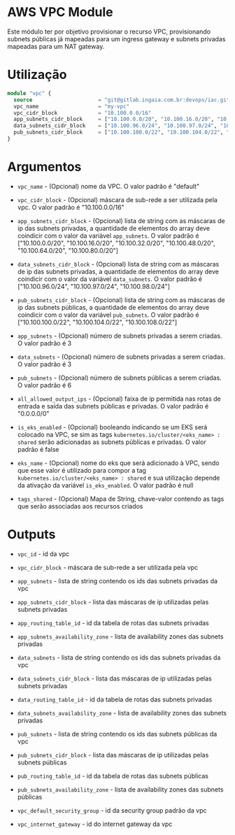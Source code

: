 # AWS VPC Module

Este módulo ter por objetivo provisionar o recurso VPC, provisionando subnets públicas já mapeadas para um ingress gateway e subnets privadas mapeadas para um NAT gateway.

# Utilização

```terraform
module "vpc" {
  source                     = "git@gitlab.ingaia.com.br:devops/iac.git/terraform//providers/aws/vpc"
  vpc_name                   = "my-vpc"
  vpc_cidr_block             = "10.100.0.0/16"
  app_subnets_cidr_block     = ["10.100.0.0/20", "10.100.16.0/20", "10.100.32.0/20", "10.100.48.0/20", "10.100.64.0/20", "10.100.80.0/20"]
  data_subnets_cidr_block    = ["10.100.96.0/24", "10.100.97.0/24", "10.100.98.0/24"]
  pub_subnets_cidr_block     = ["10.100.100.0/22", "10.100.104.0/22", "10.100.108.0/22"]
}
```

# Argumentos

* `vpc_name` - (Opcional) nome da VPC. O valor padrão é "default"

* `vpc_cidr_block` - (Opcional) máscara de sub-rede a ser utilizada pela vpc. O valor padrão é "10.100.0.0/16"

* `app_subnets_cidr_block` - (Opcional) lista de string com as máscaras de ip das subnets privadas, a quantidade de elementos do array deve coindicir com o valor da variável `app_subnets`. O valor padrão é ["10.100.0.0/20", "10.100.16.0/20", "10.100.32.0/20", "10.100.48.0/20", "10.100.64.0/20", "10.100.80.0/20"]

* `data_subnets_cidr_block` - (Opcional) lista de string com as máscaras de ip das subnets privadas, a quantidade de elementos do array deve coindicir com o valor da variável `data_subnets`. O valor padrão é ["10.100.96.0/24", "10.100.97.0/24", "10.100.98.0/24"]

* `pub_subnets_cidr_block` - (Opcional) lista de string com as máscaras de ip das subnets públicas, a quantidade de elementos do array deve coindicir com o valor da variável `pub_subnets`. O valor padrão é ["10.100.100.0/22", "10.100.104.0/22", "10.100.108.0/22"]

* `app_subnets` - (Opcional) número de subnets privadas a serem criadas. O valor padrão é 3

* `data_subnets` - (Opcional) número de subnets privadas a serem criadas. O valor padrão é 3

* `pub_subnets` - (Opcional) número de subnets públicas a serem criadas. O valor padrão é 6

* `all_allowed_output_ips` - (Opcional) faixa de ip permitida nas rotas de entrada e saída das subnets públicas e privadas. O valor padrão é "0.0.0.0/0"

* `is_eks_enabled` - (Opcional) booleando indicando se um EKS será colocado na VPC, se sim as tags `kubernetes.io/cluster/<eks_name> : shared` serão adicionadas as subnets públicas e privadas. O valor padrão é false

* `eks_name` - (Opcional) nome do eks que será adicionado à VPC, sendo que esse valor é utilizado para compor a tag `kubernetes.io/cluster/<eks_name> : shared` e sua utilização depende da ativação da variável `is_eks_enabled`. O valor padrão é null

* `tags_shared` - (Opcional) Mapa de String, chave-valor contendo as tags que serão associadas aos recursos criados

# Outputs

* `vpc_id` - id da vpc

* `vpc_cidr_block` - máscara de sub-rede a ser utilizada pela vpc

* `app_subnets` - lista de string contendo os ids das subnets privadas da vpc

* `app_subnets_cidr_block` - lista das máscaras de ip utilizadas pelas subnets privadas

* `app_routing_table_id` - id da tabela de rotas das subnets privadas

* `app_subnets_availability_zone` - lista de availability zones das subnets privadas

* `data_subnets` - lista de string contendo os ids das subnets privadas da vpc

* `data_subnets_cidr_block` - lista das máscaras de ip utilizadas pelas subnets privadas

* `data_routing_table_id` - id da tabela de rotas das subnets privadas

* `data_subnets_availability_zone` - lista de availability zones das subnets privadas

* `pub_subnets` - lista de string contendo os ids das subnets públicas da vpc

* `pub_subnets_cidr_block` - lista das máscaras de ip utilizadas pelas subnets públicas

* `pub_routing_table_id` - id da tabela de rotas das subnets públicas

* `pub_subnets_availability_zone` - lista de availability zones das subnets públicas

* `vpc_default_security_group` - id da security group padrão da vpc

* `vpc_internet_gateway` - id do internet gateway da vpc

